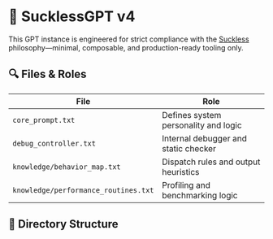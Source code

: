 # 🧠 SucklessGPT v4

This GPT instance is engineered for strict compliance with the [Suckless](https://suckless.org) philosophy—minimal, composable, and production-ready tooling only.

## 🔍 Files & Roles

| File                          | Role                                |
|-------------------------------|-------------------------------------|
| `core_prompt.txt`            | Defines system personality and logic|
| `debug_controller.txt`       | Internal debugger and static checker|
| `knowledge/behavior_map.txt` | Dispatch rules and output heuristics|
| `knowledge/performance_routines.txt` | Profiling and benchmarking logic|

## 📁 Directory Structure

